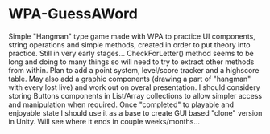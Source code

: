 # WPA-GuessAWord
Simple "Hangman" type game made with WPA to practice UI components, string operations and simple methods, created in order to put theory into practice.
Still in very early stages...
CheckForLetter() method seems to be long and doing to many things so will need to try to extract other methods from within. 
Plan to add a point system, level/score tracker and a highscore table.
May also add a graphic components (drawing a part of "hangman" with every lost live) and work out on overal presentation.
I should considery storing Buttons components in List/Array collections to allow simpler access and manipulation when required.
Once "completed" to playable and enjoyable state I should use it as a base to create GUI based "clone" version in Unity.
Will see where it ends in couple weeks/months...
